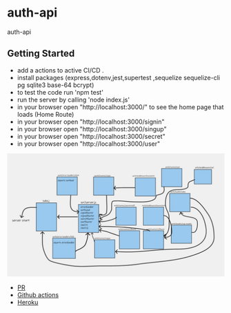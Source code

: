 # auth-api
auth-api

## Getting Started

- add a actions to active CI/CD .
- install packages (express,dotenv,jest,supertest ,sequelize sequelize-cli pg sqlite3 base-64 bcrypt)
- to test the code run 'npm test'
- run the server by calling 'node index.js'
- in your browser open "http://localhost:3000/" to see the home page that loads (Home Route)
- in your browser open "http://localhost:3000/signin"
- in your browser open "http://localhost:3000/singup"
- in your browser open "http://localhost:3000/secret"
- in your browser open "http://localhost:3000/user"

![UML diagram](auth-api.jpg)

- [PR](https://github.com/ManalKhAlbahar/auth-api/pull/1)
- [Github actions](https://github.com/ManalKhAlbahar/auth-api/actions)
- [Heroku](https://manal-auth-api.herokuapp.com/)
